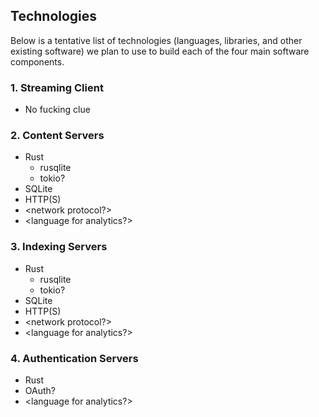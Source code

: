 ## Technologies
Below is a tentative list of technologies (languages, libraries, and other existing software) we plan to use to build each of the four main software components.
### 1. Streaming Client
- No fucking clue
### 2. Content Servers
- Rust
	- rusqlite
	- tokio?
- SQLite
- HTTP(S)
- \<network protocol?\>
- \<language for analytics?\>
### 3. Indexing Servers
- Rust
	- rusqlite
	- tokio?
- SQLite
- HTTP(S)
- \<network protocol?\>
- \<language for analytics?\>
### 4. Authentication Servers
- Rust
- OAuth?
- \<language for analytics?\>